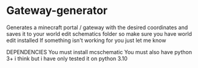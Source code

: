 # Gateway-generator
Generates a minecraft portal / gateway with the desired coordinates
and saves it to your world edit schematics folder so make sure you have world edit installed
If something isn't working for you just let me know

DEPENDENCIES
You must install mcschematic
You must also have python 3+ i think but i have only tested it on python 3.10
